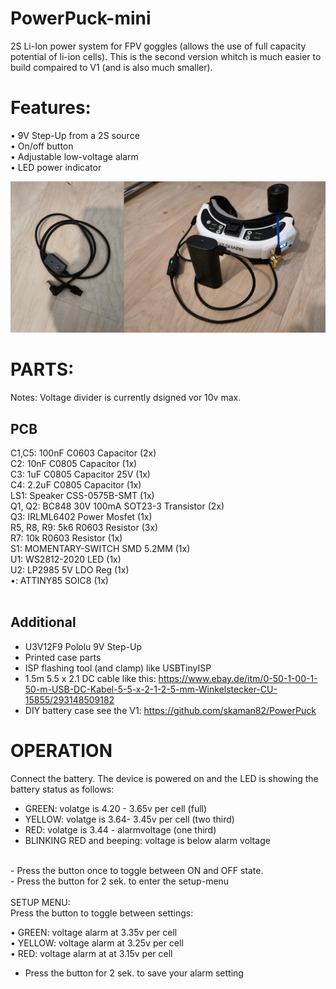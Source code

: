 # PowerPuck-mini
2S Li-Ion power system for FPV goggles (allows the use of full capacity potential of li-ion cells). This is the second version whitch is much easier to build compaired to V1 (and is also much smaller).

# Features:
• 9V Step-Up from a 2S source <br>
• On/off button<br>
• Adjustable low-voltage alarm<br>
• LED power indicator<br>

<img src="https://raw.githubusercontent.com/skaman82/PowerPuck-mini/master/img/PP.jpg"/>

# PARTS:
Notes: Voltage divider is currently dsigned vor 10v max. <br>

## PCB
C1,C5: 		100nF C0603 Capacitor (2x)<br>
C2: 		10nF C0805 Capacitor (1x)<br>
C3: 		1uF C0805 Capacitor 25V (1x)<br>
C4: 		2.2uF C0805 Capacitor (1x)<br>
LS1: 		Speaker CSS-0575B-SMT (1x)<br>
Q1, Q2:		BC848 30V 100mA SOT23-3 Transistor (2x)<br>
Q3: 		IRLML6402 Power Mosfet (1x)<br>
R5, R8, R9:	5k6 R0603 Resistor (3x)<br>
R7: 		10k R0603 Resistor (1x)<br>
S1: 		MOMENTARY-SWITCH SMD 5.2MM (1x)<br>
U1: 		WS2812-2020 LED (1x)<br>
U2: 		LP2985 5V LDO Reg (1x)<br>
•: 		ATTINY85 SOIC8 (1x)<br><br>

## Additional
+ U3V12F9		Pololu 9V Step-Up<br>
+ Printed case parts<br>
+ ISP flashing tool (and clamp) like USBTinyISP<br>
+ 1.5m 5.5 x 2.1 DC cable like this: https://www.ebay.de/itm/0-50-1-00-1-50-m-USB-DC-Kabel-5-5-x-2-1-2-5-mm-Winkelstecker-CU-15855/293148509182<br>
+ DIY battery case see the V1: https://github.com/skaman82/PowerPuck<br>


# OPERATION
Connect the battery. The device is powered on and the LED is showing the battery status as follows: <br>
+ GREEN: volatge is 4.20 - 3.65v per cell (full)<br>
+ YELLOW: volatge is 3.64- 3.45v per cell (two third)<br>
+ RED: volatge is 3.44 - alarmvoltage (one third)<br>
+ BLINKING RED and beeping: voltage is below alarm voltage<br>
<br>
- Press the button once to toggle between ON and OFF state.<br>
- Press the button for 2 sek. to enter the setup-menu<br>
<br>
SETUP MENU:<br>
Press the button to toggle between settings:<br>

• GREEN: voltage alarm at 3.35v per cell<br>
• YELLOW: voltage alarm at 3.25v per cell<br>
• RED: voltage alarm at at 3.15v per cell<br>
- Press the button for 2 sek. to save your alarm setting <br>

